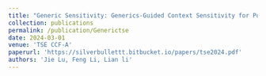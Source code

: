 ```yaml
---
title: "Generic Sensitivity: Generics-Guided Context Sensitivity for Pointer Analysis"
collection: publications
permalink: /publication/Generictse
date: 2024-03-01
venue: 'TSE CCF-A'
paperurl: 'https://silverbullettt.bitbucket.io/papers/tse2024.pdf'
authors: 'Jie Lu, Feng Li, Lian li'
---
```

